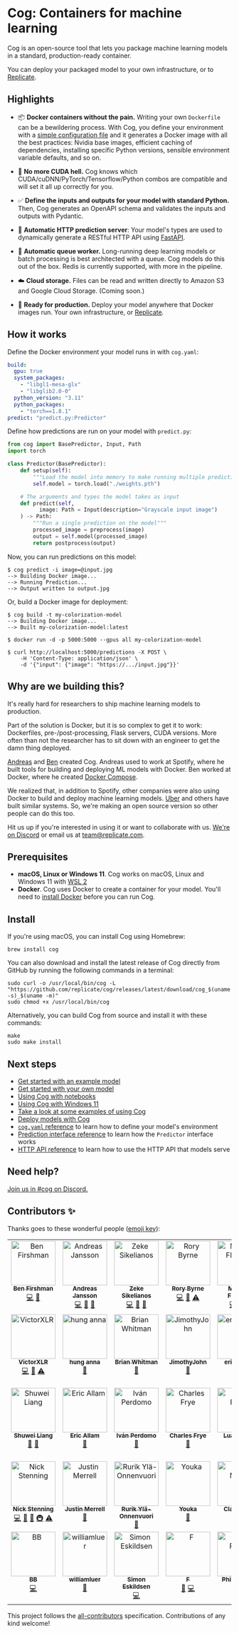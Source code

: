 # Cog: Containers for machine learning

Cog is an open-source tool that lets you package machine learning models in a standard, production-ready container.

You can deploy your packaged model to your own infrastructure, or to [Replicate](https://replicate.com/).

## Highlights

- 📦 **Docker containers without the pain.** Writing your own `Dockerfile` can be a bewildering process. With Cog, you define your environment with a [simple configuration file](#how-it-works) and it generates a Docker image with all the best practices: Nvidia base images, efficient caching of dependencies, installing specific Python versions, sensible environment variable defaults, and so on.

- 🤬️ **No more CUDA hell.** Cog knows which CUDA/cuDNN/PyTorch/Tensorflow/Python combos are compatible and will set it all up correctly for you.

- ✅ **Define the inputs and outputs for your model with standard Python.** Then, Cog generates an OpenAPI schema and validates the inputs and outputs with Pydantic.

- 🎁 **Automatic HTTP prediction server**: Your model's types are used to dynamically generate a RESTful HTTP API using [FastAPI](https://fastapi.tiangolo.com/).

- 🥞 **Automatic queue worker.** Long-running deep learning models or batch processing is best architected with a queue. Cog models do this out of the box. Redis is currently supported, with more in the pipeline.

- ☁️ **Cloud storage.** Files can be read and written directly to Amazon S3 and Google Cloud Storage. (Coming soon.)

- 🚀 **Ready for production.** Deploy your model anywhere that Docker images run. Your own infrastructure, or [Replicate](https://replicate.com).

## How it works

Define the Docker environment your model runs in with `cog.yaml`:

```yaml
build:
  gpu: true
  system_packages:
    - "libgl1-mesa-glx"
    - "libglib2.0-0"
  python_version: "3.11"
  python_packages:
    - "torch==1.8.1"
predict: "predict.py:Predictor"
```

Define how predictions are run on your model with `predict.py`:

```python
from cog import BasePredictor, Input, Path
import torch

class Predictor(BasePredictor):
    def setup(self):
        """Load the model into memory to make running multiple predictions efficient"""
        self.model = torch.load("./weights.pth")

    # The arguments and types the model takes as input
    def predict(self,
          image: Path = Input(description="Grayscale input image")
    ) -> Path:
        """Run a single prediction on the model"""
        processed_image = preprocess(image)
        output = self.model(processed_image)
        return postprocess(output)
```

Now, you can run predictions on this model:

```console
$ cog predict -i image=@input.jpg
--> Building Docker image...
--> Running Prediction...
--> Output written to output.jpg
```

Or, build a Docker image for deployment:

```console
$ cog build -t my-colorization-model
--> Building Docker image...
--> Built my-colorization-model:latest

$ docker run -d -p 5000:5000 --gpus all my-colorization-model

$ curl http://localhost:5000/predictions -X POST \
    -H 'Content-Type: application/json' \
    -d '{"input": {"image": "https://.../input.jpg"}}'
```

<!-- NOTE (bfirsh): Development environment instructions intentionally left out of readme for now, so as not to confuse the "ship a model to production" message.

In development, you can also run arbitrary commands inside the Docker environment:

```console
$ cog run python train.py
...
```

Or, [spin up a Jupyter notebook](docs/notebooks.md):

```console
$ cog run -p 8888 jupyter notebook --allow-root --ip=0.0.0.0
```
-->

## Why are we building this?

It's really hard for researchers to ship machine learning models to production.

Part of the solution is Docker, but it is so complex to get it to work: Dockerfiles, pre-/post-processing, Flask servers, CUDA versions. More often than not the researcher has to sit down with an engineer to get the damn thing deployed.

[Andreas](https://github.com/andreasjansson) and [Ben](https://github.com/bfirsh) created Cog. Andreas used to work at Spotify, where he built tools for building and deploying ML models with Docker. Ben worked at Docker, where he created [Docker Compose](https://github.com/docker/compose).

We realized that, in addition to Spotify, other companies were also using Docker to build and deploy machine learning models. [Uber](https://eng.uber.com/michelangelo-pyml/) and others have built similar systems. So, we're making an open source version so other people can do this too.

Hit us up if you're interested in using it or want to collaborate with us. [We're on Discord](https://discord.gg/replicate) or email us at [team@replicate.com](mailto:team@replicate.com).

## Prerequisites

- **macOS, Linux or Windows 11**. Cog works on macOS, Linux and Windows 11 with [WSL 2](docs/wsl2/wsl2.md)
- **Docker**. Cog uses Docker to create a container for your model. You'll need to [install Docker](https://docs.docker.com/get-docker/) before you can run Cog.

## Install

<a id="upgrade"></a>

If you're using macOS, you can install Cog using Homebrew:

```console
brew install cog
```

You can also download and install the latest release of Cog
directly from GitHub by running the following commands in a terminal:

```console
sudo curl -o /usr/local/bin/cog -L "https://github.com/replicate/cog/releases/latest/download/cog_$(uname -s)_$(uname -m)"
sudo chmod +x /usr/local/bin/cog
```

Alternatively, you can build Cog from source and install it with these commands:

```console
make
sudo make install
```

## Next steps

- [Get started with an example model](docs/getting-started.md)
- [Get started with your own model](docs/getting-started-own-model.md)
- [Using Cog with notebooks](docs/notebooks.md)
- [Using Cog with Windows 11](docs/wsl2/wsl2.md)
- [Take a look at some examples of using Cog](https://github.com/replicate/cog-examples)
- [Deploy models with Cog](docs/deploy.md)
- [`cog.yaml` reference](docs/yaml.md) to learn how to define your model's environment
- [Prediction interface reference](docs/python.md) to learn how the `Predictor` interface works
- [HTTP API reference](docs/http.md) to learn how to use the HTTP API that models serve

## Need help?

[Join us in #cog on Discord.](https://discord.gg/replicate)

## Contributors ✨

Thanks goes to these wonderful people ([emoji key](https://allcontributors.org/docs/en/emoji-key)):

<!-- ALL-CONTRIBUTORS-LIST:START - Do not remove or modify this section -->
<!-- prettier-ignore-start -->
<!-- markdownlint-disable -->
<table>
  <tbody>
    <tr>
      <td align="center" valign="top" width="14.28%"><a href="https://fir.sh/"><img src="https://avatars.githubusercontent.com/u/40906?v=4?s=100" width="100px;" alt="Ben Firshman"/><br /><sub><b>Ben Firshman</b></sub></a><br /><a href="https://github.com/replicate/cog/commits?author=bfirsh" title="Code">💻</a> <a href="https://github.com/replicate/cog/commits?author=bfirsh" title="Documentation">📖</a></td>
      <td align="center" valign="top" width="14.28%"><a href="https://replicate.ai/"><img src="https://avatars.githubusercontent.com/u/713993?v=4?s=100" width="100px;" alt="Andreas Jansson"/><br /><sub><b>Andreas Jansson</b></sub></a><br /><a href="https://github.com/replicate/cog/commits?author=andreasjansson" title="Code">💻</a> <a href="https://github.com/replicate/cog/commits?author=andreasjansson" title="Documentation">📖</a> <a href="#maintenance-andreasjansson" title="Maintenance">🚧</a></td>
      <td align="center" valign="top" width="14.28%"><a href="http://zeke.sikelianos.com/"><img src="https://avatars.githubusercontent.com/u/2289?v=4?s=100" width="100px;" alt="Zeke Sikelianos"/><br /><sub><b>Zeke Sikelianos</b></sub></a><br /><a href="https://github.com/replicate/cog/commits?author=zeke" title="Code">💻</a> <a href="https://github.com/replicate/cog/commits?author=zeke" title="Documentation">📖</a> <a href="#tool-zeke" title="Tools">🔧</a></td>
      <td align="center" valign="top" width="14.28%"><a href="https://rory.bio/"><img src="https://avatars.githubusercontent.com/u/9436784?v=4?s=100" width="100px;" alt="Rory Byrne"/><br /><sub><b>Rory Byrne</b></sub></a><br /><a href="https://github.com/replicate/cog/commits?author=synek" title="Code">💻</a> <a href="https://github.com/replicate/cog/commits?author=synek" title="Documentation">📖</a> <a href="https://github.com/replicate/cog/commits?author=synek" title="Tests">⚠️</a></td>
      <td align="center" valign="top" width="14.28%"><a href="https://github.com/hangtwenty"><img src="https://avatars.githubusercontent.com/u/2420688?v=4?s=100" width="100px;" alt="Michael Floering"/><br /><sub><b>Michael Floering</b></sub></a><br /><a href="https://github.com/replicate/cog/commits?author=hangtwenty" title="Code">💻</a> <a href="https://github.com/replicate/cog/commits?author=hangtwenty" title="Documentation">📖</a> <a href="#ideas-hangtwenty" title="Ideas, Planning, & Feedback">🤔</a></td>
      <td align="center" valign="top" width="14.28%"><a href="https://bencevans.io/"><img src="https://avatars.githubusercontent.com/u/638535?v=4?s=100" width="100px;" alt="Ben Evans"/><br /><sub><b>Ben Evans</b></sub></a><br /><a href="https://github.com/replicate/cog/commits?author=bencevans" title="Documentation">📖</a></td>
      <td align="center" valign="top" width="14.28%"><a href="https://shashank.pw/"><img src="https://avatars.githubusercontent.com/u/778870?v=4?s=100" width="100px;" alt="shashank agarwal"/><br /><sub><b>shashank agarwal</b></sub></a><br /><a href="https://github.com/replicate/cog/commits?author=imshashank" title="Code">💻</a> <a href="https://github.com/replicate/cog/commits?author=imshashank" title="Documentation">📖</a></td>
    </tr>
    <tr>
      <td align="center" valign="top" width="14.28%"><a href="https://victorxlr.me/"><img src="https://avatars.githubusercontent.com/u/22397950?v=4?s=100" width="100px;" alt="VictorXLR"/><br /><sub><b>VictorXLR</b></sub></a><br /><a href="https://github.com/replicate/cog/commits?author=VictorXLR" title="Code">💻</a> <a href="https://github.com/replicate/cog/commits?author=VictorXLR" title="Documentation">📖</a> <a href="https://github.com/replicate/cog/commits?author=VictorXLR" title="Tests">⚠️</a></td>
      <td align="center" valign="top" width="14.28%"><a href="https://annahung31.github.io/"><img src="https://avatars.githubusercontent.com/u/39179888?v=4?s=100" width="100px;" alt="hung anna"/><br /><sub><b>hung anna</b></sub></a><br /><a href="https://github.com/replicate/cog/issues?q=author%3Aannahung31" title="Bug reports">🐛</a></td>
      <td align="center" valign="top" width="14.28%"><a href="http://notes.variogr.am/"><img src="https://avatars.githubusercontent.com/u/76612?v=4?s=100" width="100px;" alt="Brian Whitman"/><br /><sub><b>Brian Whitman</b></sub></a><br /><a href="https://github.com/replicate/cog/issues?q=author%3Abwhitman" title="Bug reports">🐛</a></td>
      <td align="center" valign="top" width="14.28%"><a href="https://github.com/JimothyJohn"><img src="https://avatars.githubusercontent.com/u/24216724?v=4?s=100" width="100px;" alt="JimothyJohn"/><br /><sub><b>JimothyJohn</b></sub></a><br /><a href="https://github.com/replicate/cog/issues?q=author%3AJimothyJohn" title="Bug reports">🐛</a></td>
      <td align="center" valign="top" width="14.28%"><a href="https://github.com/ericguizzo"><img src="https://avatars.githubusercontent.com/u/26746670?v=4?s=100" width="100px;" alt="ericguizzo"/><br /><sub><b>ericguizzo</b></sub></a><br /><a href="https://github.com/replicate/cog/issues?q=author%3Aericguizzo" title="Bug reports">🐛</a></td>
      <td align="center" valign="top" width="14.28%"><a href="http://www.dominicbaggott.com"><img src="https://avatars.githubusercontent.com/u/74812?v=4?s=100" width="100px;" alt="Dominic Baggott"/><br /><sub><b>Dominic Baggott</b></sub></a><br /><a href="https://github.com/replicate/cog/commits?author=evilstreak" title="Code">💻</a> <a href="https://github.com/replicate/cog/commits?author=evilstreak" title="Tests">⚠️</a></td>
      <td align="center" valign="top" width="14.28%"><a href="https://github.com/dashstander"><img src="https://avatars.githubusercontent.com/u/7449128?v=4?s=100" width="100px;" alt="Dashiell Stander"/><br /><sub><b>Dashiell Stander</b></sub></a><br /><a href="https://github.com/replicate/cog/issues?q=author%3Adashstander" title="Bug reports">🐛</a> <a href="https://github.com/replicate/cog/commits?author=dashstander" title="Code">💻</a> <a href="https://github.com/replicate/cog/commits?author=dashstander" title="Tests">⚠️</a></td>
    </tr>
    <tr>
      <td align="center" valign="top" width="14.28%"><a href="https://github.com/Hurricane-eye"><img src="https://avatars.githubusercontent.com/u/31437546?v=4?s=100" width="100px;" alt="Shuwei Liang"/><br /><sub><b>Shuwei Liang</b></sub></a><br /><a href="https://github.com/replicate/cog/issues?q=author%3AHurricane-eye" title="Bug reports">🐛</a> <a href="#question-Hurricane-eye" title="Answering Questions">💬</a></td>
      <td align="center" valign="top" width="14.28%"><a href="https://github.com/ericallam"><img src="https://avatars.githubusercontent.com/u/534?v=4?s=100" width="100px;" alt="Eric Allam"/><br /><sub><b>Eric Allam</b></sub></a><br /><a href="#ideas-ericallam" title="Ideas, Planning, & Feedback">🤔</a></td>
      <td align="center" valign="top" width="14.28%"><a href="https://perdomo.me"><img src="https://avatars.githubusercontent.com/u/178474?v=4?s=100" width="100px;" alt="Iván Perdomo"/><br /><sub><b>Iván Perdomo</b></sub></a><br /><a href="https://github.com/replicate/cog/issues?q=author%3Aiperdomo" title="Bug reports">🐛</a></td>
      <td align="center" valign="top" width="14.28%"><a href="http://charlesfrye.github.io"><img src="https://avatars.githubusercontent.com/u/10442975?v=4?s=100" width="100px;" alt="Charles Frye"/><br /><sub><b>Charles Frye</b></sub></a><br /><a href="https://github.com/replicate/cog/commits?author=charlesfrye" title="Documentation">📖</a></td>
      <td align="center" valign="top" width="14.28%"><a href="https://github.com/phamquiluan"><img src="https://avatars.githubusercontent.com/u/24642166?v=4?s=100" width="100px;" alt="Luan Pham"/><br /><sub><b>Luan Pham</b></sub></a><br /><a href="https://github.com/replicate/cog/issues?q=author%3Aphamquiluan" title="Bug reports">🐛</a> <a href="https://github.com/replicate/cog/commits?author=phamquiluan" title="Documentation">📖</a></td>
      <td align="center" valign="top" width="14.28%"><a href="https://github.com/TommyDew42"><img src="https://avatars.githubusercontent.com/u/46992350?v=4?s=100" width="100px;" alt="TommyDew"/><br /><sub><b>TommyDew</b></sub></a><br /><a href="https://github.com/replicate/cog/commits?author=TommyDew42" title="Code">💻</a></td>
      <td align="center" valign="top" width="14.28%"><a href="https://m4ke.org"><img src="https://avatars.githubusercontent.com/u/27?v=4?s=100" width="100px;" alt="Jesse Andrews"/><br /><sub><b>Jesse Andrews</b></sub></a><br /><a href="https://github.com/replicate/cog/commits?author=anotherjesse" title="Code">💻</a> <a href="https://github.com/replicate/cog/commits?author=anotherjesse" title="Documentation">📖</a> <a href="https://github.com/replicate/cog/commits?author=anotherjesse" title="Tests">⚠️</a></td>
    </tr>
    <tr>
      <td align="center" valign="top" width="14.28%"><a href="https://whiteink.com"><img src="https://avatars.githubusercontent.com/u/3602?v=4?s=100" width="100px;" alt="Nick Stenning"/><br /><sub><b>Nick Stenning</b></sub></a><br /><a href="https://github.com/replicate/cog/commits?author=nickstenning" title="Code">💻</a> <a href="https://github.com/replicate/cog/commits?author=nickstenning" title="Documentation">📖</a> <a href="#design-nickstenning" title="Design">🎨</a> <a href="#infra-nickstenning" title="Infrastructure (Hosting, Build-Tools, etc)">🚇</a> <a href="https://github.com/replicate/cog/commits?author=nickstenning" title="Tests">⚠️</a></td>
      <td align="center" valign="top" width="14.28%"><a href="https://merrell.io/"><img src="https://avatars.githubusercontent.com/u/14996837?v=4?s=100" width="100px;" alt="Justin Merrell"/><br /><sub><b>Justin Merrell</b></sub></a><br /><a href="https://github.com/replicate/cog/commits?author=justinmerrell" title="Documentation">📖</a></td>
      <td align="center" valign="top" width="14.28%"><a href="https://github.com/ruriky"><img src="https://avatars.githubusercontent.com/u/19946546?v=4?s=100" width="100px;" alt="Rurik Ylä-Onnenvuori"/><br /><sub><b>Rurik Ylä-Onnenvuori</b></sub></a><br /><a href="https://github.com/replicate/cog/issues?q=author%3Aruriky" title="Bug reports">🐛</a></td>
      <td align="center" valign="top" width="14.28%"><a href="https://www.youka.club/"><img src="https://avatars.githubusercontent.com/u/59315275?v=4?s=100" width="100px;" alt="Youka"/><br /><sub><b>Youka</b></sub></a><br /><a href="https://github.com/replicate/cog/issues?q=author%3Ayoukaclub" title="Bug reports">🐛</a></td>
      <td align="center" valign="top" width="14.28%"><a href="https://github.com/afiaka87"><img src="https://avatars.githubusercontent.com/u/3994972?v=4?s=100" width="100px;" alt="Clay Mullis"/><br /><sub><b>Clay Mullis</b></sub></a><br /><a href="https://github.com/replicate/cog/commits?author=afiaka87" title="Documentation">📖</a></td>
      <td align="center" valign="top" width="14.28%"><a href="https://github.com/mattt"><img src="https://avatars.githubusercontent.com/u/7659?v=4?s=100" width="100px;" alt="Mattt"/><br /><sub><b>Mattt</b></sub></a><br /><a href="https://github.com/replicate/cog/commits?author=mattt" title="Code">💻</a> <a href="https://github.com/replicate/cog/commits?author=mattt" title="Documentation">📖</a> <a href="#infra-mattt" title="Infrastructure (Hosting, Build-Tools, etc)">🚇</a></td>
      <td align="center" valign="top" width="14.28%"><a href="https://github.com/Juneezee"><img src="https://avatars.githubusercontent.com/u/20135478?v=4?s=100" width="100px;" alt="Eng Zer Jun"/><br /><sub><b>Eng Zer Jun</b></sub></a><br /><a href="https://github.com/replicate/cog/commits?author=Juneezee" title="Tests">⚠️</a></td>
    </tr>
    <tr>
      <td align="center" valign="top" width="14.28%"><a href="https://github.com/bbedward"><img src="https://avatars.githubusercontent.com/u/550752?v=4?s=100" width="100px;" alt="BB"/><br /><sub><b>BB</b></sub></a><br /><a href="https://github.com/replicate/cog/commits?author=bbedward" title="Code">💻</a></td>
      <td align="center" valign="top" width="14.28%"><a href="https://github.com/williamluer"><img src="https://avatars.githubusercontent.com/u/85975676?v=4?s=100" width="100px;" alt="williamluer"/><br /><sub><b>williamluer</b></sub></a><br /><a href="https://github.com/replicate/cog/commits?author=williamluer" title="Documentation">📖</a></td>
      <td align="center" valign="top" width="14.28%"><a href="http://sirupsen.com"><img src="https://avatars.githubusercontent.com/u/97400?v=4?s=100" width="100px;" alt="Simon Eskildsen"/><br /><sub><b>Simon Eskildsen</b></sub></a><br /><a href="https://github.com/replicate/cog/commits?author=sirupsen" title="Code">💻</a></td>
      <td align="center" valign="top" width="14.28%"><a href="https://erbridge.co.uk"><img src="https://avatars.githubusercontent.com/u/1027364?v=4?s=100" width="100px;" alt="F"/><br /><sub><b>F</b></sub></a><br /><a href="https://github.com/replicate/cog/issues?q=author%3Aerbridge" title="Bug reports">🐛</a> <a href="https://github.com/replicate/cog/commits?author=erbridge" title="Code">💻</a></td>
      <td align="center" valign="top" width="14.28%"><a href="https://github.com/philandstuff"><img src="https://avatars.githubusercontent.com/u/581269?v=4?s=100" width="100px;" alt="Philip Potter"/><br /><sub><b>Philip Potter</b></sub></a><br /><a href="https://github.com/replicate/cog/issues?q=author%3Aphilandstuff" title="Bug reports">🐛</a> <a href="https://github.com/replicate/cog/commits?author=philandstuff" title="Code">💻</a></td>
      <td align="center" valign="top" width="14.28%"><a href="https://github.com/joannejchen"><img src="https://avatars.githubusercontent.com/u/33409024?v=4?s=100" width="100px;" alt="Joanne Chen"/><br /><sub><b>Joanne Chen</b></sub></a><br /><a href="https://github.com/replicate/cog/commits?author=joannejchen" title="Documentation">📖</a></td>
      <td align="center" valign="top" width="14.28%"><a href="http://technillogue.github.io"><img src="https://avatars.githubusercontent.com/u/945691?v=4?s=100" width="100px;" alt="technillogue"/><br /><sub><b>technillogue</b></sub></a><br /><a href="https://github.com/replicate/cog/commits?author=technillogue" title="Code">💻</a></td>
    </tr>
  </tbody>
</table>

<!-- markdownlint-restore -->
<!-- prettier-ignore-end -->

<!-- ALL-CONTRIBUTORS-LIST:END -->

This project follows the [all-contributors](https://github.com/all-contributors/all-contributors) specification. Contributions of any kind welcome!
